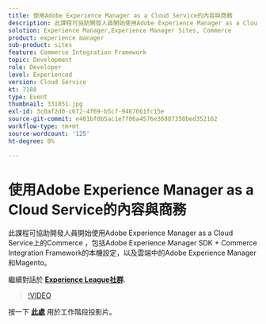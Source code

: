 ```yaml
---
title: 使用Adobe Experience Manager as a Cloud Service的內容與商務
description: 此課程可協助開發人員開始使用Adobe Experience Manager as a Cloud Service上的Commerce ，包括Adobe Experience Manager SDK + Commerce Integration Framework的本機設定，以及雲端中的Adobe Experience Manager和Magento。 此工作階段為Adobe Developers Live內容事件的一部分。
solution: Experience Manager,Experience Manager Sites, Commerce
product: experience manager
sub-product: sites
feature: Commerce Integration Framework
topic: Development
role: Developer
level: Experienced
version: Cloud Service
kt: 7188
type: Event
thumbnail: 331851.jpg
exl-id: 3c0af2d0-c672-4f69-b5c7-9467661fc15e
source-git-commit: e401bf0b5ac1e7f06a4576e36887358bed352162
workflow-type: tm+mt
source-wordcount: '125'
ht-degree: 0%

---
```


# 使用Adobe Experience Manager as a Cloud Service的內容與商務

此課程可協助開發人員開始使用Adobe Experience Manager as a Cloud Service上的Commerce ，包括Adobe Experience Manager SDK + Commerce Integration Framework的本機設定，以及雲端中的Adobe Experience Manager和Magento。

繼續對話於 **[Experience League社群](https://adobe.ly/36Yd3v6)**.

>[!VIDEO](https://video.tv.adobe.com/v/331851/?quality=12&learn=on&hidetitle=true)

按一下 **[此處](/help/adobe-developers-live/assets/content-commerce.pdf)** 用於工作階段投影片。

